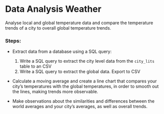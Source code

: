 # Data Analysis Weather 
Analyse local and global temperature data and compare the temperature trends of a city to overall global temperature trends.

### Steps:
- Extract data from a database using a SQL query: 
  1) Write a SQL query to extract the city level data from the `city_lits` table to an CSV 
  2) Write a SQL query to extract the global data. Export to CSV
- Calculate a moving average and create a line chart that compares your city’s temperatures with the global temperatures, in order to smooth out the lines, making trends more observable.

- Make observations about the similarities and differences between the world averages and your city’s averages, as well as overall trends. 
